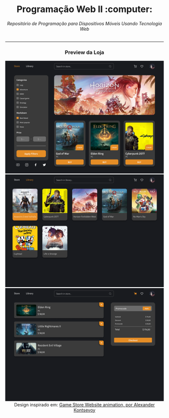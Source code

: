 <div align="center">
  <h1> Programação Web II :computer: </h1>
  <h6> Repositório de Programação para Dispositivos Móveis Usando Tecnologia Web </h6>
</div>
<hr width="100%"/>
<div align="center">
  <h3>Preview da Loja</h3>
  <img src="./images/Home.png" width="800"/>
  <img src="./images/Library.png" width="800"/>
  <img src="./images/Cart.png" width="800"/>
</div>

<div align="center">
  <span>Design inspirado em: <a href='https://dribbble.com/shots/18271611-Game-Store-Website-animation'>Game Store Website animation, por Alexander Kontsevoy</a></span>
</div>
